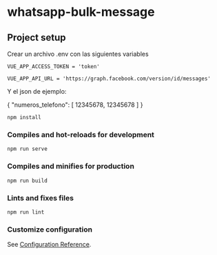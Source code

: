 # whatsapp-bulk-message

## Project setup

Crear un archivo .env con las siguientes variables

```
VUE_APP_ACCESS_TOKEN = 'token'

VUE_APP_API_URL = 'https://graph.facebook.com/version/id/messages'
```

Y el json de ejemplo:

{ "numeros_telefono": [ 12345678, 12345678 ] }

```
npm install
```

### Compiles and hot-reloads for development
```
npm run serve
```

### Compiles and minifies for production
```
npm run build
```

### Lints and fixes files
```
npm run lint
```

### Customize configuration
See [Configuration Reference](https://cli.vuejs.org/config/).
